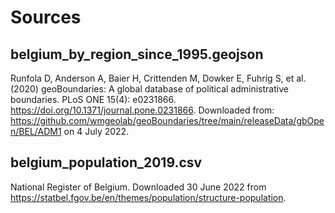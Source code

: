 # Sources

## belgium_by_region_since_1995.geojson
Runfola D, Anderson A, Baier H, Crittenden M, Dowker E, Fuhrig S, et al. (2020) 
geoBoundaries: A global database of political administrative boundaries. 
PLoS ONE 15(4): e0231866. https://doi.org/10.1371/journal.pone.0231866. 
Downloaded from: https://github.com/wmgeolab/geoBoundaries/tree/main/releaseData/gbOpen/BEL/ADM1 on 4 July 2022.

## belgium_population_2019.csv
National Register of Belgium. Downloaded 30 June 2022 from https://statbel.fgov.be/en/themes/population/structure-population.






